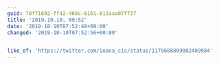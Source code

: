 ```yaml
---
guid: 78f71692-ff42-468c-8161-813aaa07f737
title: '2019.10.10, 09:52'
date: '2019-10-10T07:52:48+00:00'
changed: '2019-10-10T07:52:56+00:00'


like_of: 'https://twitter.com/ioana_cis/status/1179688809002409984'
---
```


